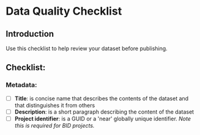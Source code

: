 # Data Quality Checklist

## Introduction

Use this checklist to help review your dataset before publishing.

## Checklist:

### Metadata:

* [ ] **Title**: is concise name that describes the contents of the dataset and that distinguishes it from others  
* [ ] **Description**: is a short paragraph describing the content of the dataset
* [ ] **Project identifier**: is a GUID or a 'near' globally unique identifier. _Note this is required for BID projects._